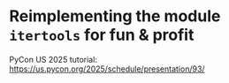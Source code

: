 # Reimplementing the module `itertools` for fun & profit

PyCon US 2025 tutorial: https://us.pycon.org/2025/schedule/presentation/93/
